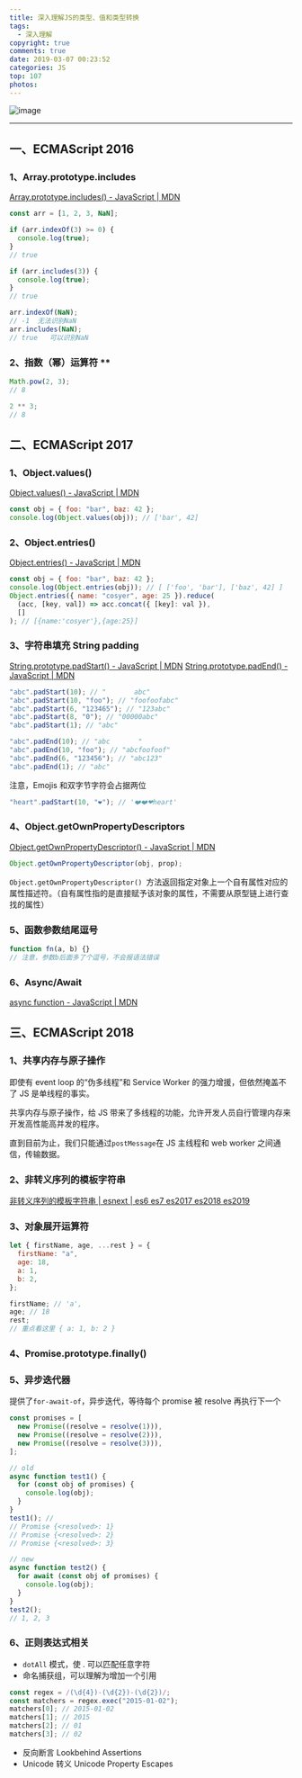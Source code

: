 ```yaml
---
title: 深入理解JS的类型、值和类型转换
tags:
  - 深入理解
copyright: true
comments: true
date: 2019-03-07 00:23:52
categories: JS
top: 107
photos:
---
```


![image](https://user-images.githubusercontent.com/25027560/38468332-c0336d1c-3b76-11e8-93b5-94f73acab1c6.png)

---

<!--more-->

## 一、ECMAScript 2016

### 1、Array.prototype.includes

[Array.prototype.includes() - JavaScript | MDN](https://developer.mozilla.org/zh-CN/docs/Web/JavaScript/Reference/Global_Objects/Array/includes)

```js
const arr = [1, 2, 3, NaN];

if (arr.indexOf(3) >= 0) {
  console.log(true);
}
// true

if (arr.includes(3)) {
  console.log(true);
}
// true

arr.indexOf(NaN);
// -1  无法识别NaN
arr.includes(NaN);
// true   可以识别NaN
```

### 2、指数（幂）运算符 \*\*

```js
Math.pow(2, 3);
// 8

2 ** 3;
// 8
```

## 二、ECMAScript 2017

### 1、Object.values()

[Object.values() - JavaScript | MDN](https://developer.mozilla.org/zh-CN/docs/Web/JavaScript/Reference/Global_Objects/Object/values)

```js
const obj = { foo: "bar", baz: 42 };
console.log(Object.values(obj)); // ['bar', 42]
```

### 2、Object.entries()

[Object.entries() - JavaScript | MDN](https://developer.mozilla.org/zh-CN/docs/Web/JavaScript/Reference/Global_Objects/Object/entries)

```js
const obj = { foo: "bar", baz: 42 };
console.log(Object.entries(obj)); // [ ['foo', 'bar'], ['baz', 42] ]
Object.entries({ name: "cosyer", age: 25 }).reduce(
  (acc, [key, val]) => acc.concat({ [key]: val }),
  []
); // [{name:'cosyer'},{age:25}]
```

### 3、字符串填充 String padding

[String.prototype.padStart() - JavaScript | MDN](https://developer.mozilla.org/zh-CN/docs/Web/JavaScript/Reference/Global_Objects/String/padStart)
[String.prototype.padEnd() - JavaScript | MDN](https://developer.mozilla.org/zh-CN/docs/Web/JavaScript/Reference/Global_Objects/String/padEnd)

```js
"abc".padStart(10); // "       abc"
"abc".padStart(10, "foo"); // "foofoofabc"
"abc".padStart(6, "123465"); // "123abc"
"abc".padStart(8, "0"); // "00000abc"
"abc".padStart(1); // "abc"

"abc".padEnd(10); // "abc       "
"abc".padEnd(10, "foo"); // "abcfoofoof"
"abc".padEnd(6, "123456"); // "abc123"
"abc".padEnd(1); // "abc"
```

注意，Emojis 和双字节字符会占据两位

```js
"heart".padStart(10, "❤️"); // '❤️❤️❤heart'
```

### 4、Object.getOwnPropertyDescriptors

[Object.getOwnPropertyDescriptor() - JavaScript | MDN](https://developer.mozilla.org/zh-CN/docs/Web/JavaScript/Reference/Global_Objects/Object/getOwnPropertyDescriptor)

```js
Object.getOwnPropertyDescriptor(obj, prop);
```

`Object.getOwnPropertyDescriptor() `方法返回指定对象上一个自有属性对应的属性描述符。（自有属性指的是直接赋予该对象的属性，不需要从原型链上进行查找的属性）

### 5、函数参数结尾逗号

```js
function fn(a, b) {}
// 注意，参数b后面多了个逗号，不会报语法错误
```

### 6、Async/Await

[async function - JavaScript | MDN](https://developer.mozilla.org/zh-CN/docs/Web/JavaScript/Reference/Statements/async_function)

## 三、ECMAScript 2018

### 1、共享内存与原子操作

即使有 event loop 的“伪多线程”和 Service Worker 的强力增援，但依然掩盖不了 JS 是单线程的事实。

共享内存与原子操作，给 JS 带来了多线程的功能，允许开发人员自行管理内存来开发高性能高并发的程序。

直到目前为止，我们只能通过`postMessage`在 JS 主线程和 web worker 之间通信，传输数据。

### 2、非转义序列的模板字符串

[非转义序列的模板字符串 | esnext | es6 es7 es2017 es2018 es2019](http://esnext.justjavac.com/proposal/template-literal-revision.html)

### 3、对象展开运算符

```js
let { firstName, age, ...rest } = {
  firstName: "a",
  age: 18,
  a: 1,
  b: 2,
};

firstName; // 'a',
age; // 18
rest;
// 重点看这里 { a: 1, b: 2 }
```

### 4、Promise.prototype.finally()

### 5、异步迭代器

提供了`for-await-of`，异步迭代，等待每个 promise 被 resolve 再执行下一个

```js
const promises = [
  new Promise((resolve = resolve(1))),
  new Promise((resolve = resolve(2))),
  new Promise((resolve = resolve(3))),
];
```

```js
// old
async function test1() {
  for (const obj of promises) {
    console.log(obj);
  }
}
test1(); //
// Promise {<resolved>: 1}
// Promise {<resolved>: 2}
// Promise {<resolved>: 3}
```

```js
// new
async function test2() {
  for await (const obj of promises) {
    console.log(obj);
  }
}
test2();
// 1, 2, 3
```

### 6、正则表达式相关

- `dotAll` 模式，使 . 可以匹配任意字符
- 命名捕获组，可以理解为增加一个引用

```js
const regex = /(\d{4})-(\d{2})-(\d{2})/;
const matchers = regex.exec("2015-01-02");
matchers[0]; // 2015-01-02
matchers[1]; // 2015
matchers[2]; // 01
matchers[3]; // 02
```

- 反向断言 Lookbehind Assertions
- Unicode 转义 Unicode Property Escapes
